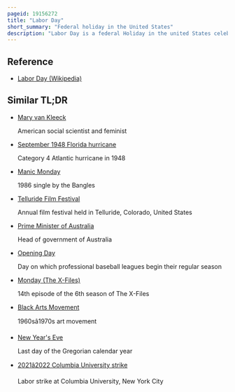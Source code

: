 ```yaml
---
pageid: 19156272
title: "Labor Day"
short_summary: "Federal holiday in the United States"
description: "Labor Day is a federal Holiday in the united States celebrated on the first Monday of September to honor and recognize the american Labor Movement and the Works and Contributions of Laborers to the Development and Achievements of the."
---
```


## Reference

- [Labor Day (Wikipedia)](https://en.wikipedia.org/?curid=19156272)

## Similar TL;DR

- [Mary van Kleeck](/tldr/en/mary-van-kleeck)

  American social scientist and feminist

- [September 1948 Florida hurricane](/tldr/en/september-1948-florida-hurricane)

  Category 4 Atlantic hurricane in 1948

- [Manic Monday](/tldr/en/manic-monday)

  1986 single by the Bangles

- [Telluride Film Festival](/tldr/en/telluride-film-festival)

  Annual film festival held in Telluride, Colorado, United States

- [Prime Minister of Australia](/tldr/en/prime-minister-of-australia)

  Head of government of Australia

- [Opening Day](/tldr/en/opening-day)

  Day on which professional baseball leagues begin their regular season

- [Monday (The X-Files)](/tldr/en/monday-the-x-files)

  14th episode of the 6th season of The X-Files

- [Black Arts Movement](/tldr/en/black-arts-movement)

  1960sâ1970s art movement

- [New Year's Eve](/tldr/en/new-years-eve)

  Last day of the Gregorian calendar year

- [2021â2022 Columbia University strike](/tldr/en/20212022-columbia-university-strike)

  Labor strike at Columbia University, New York City
